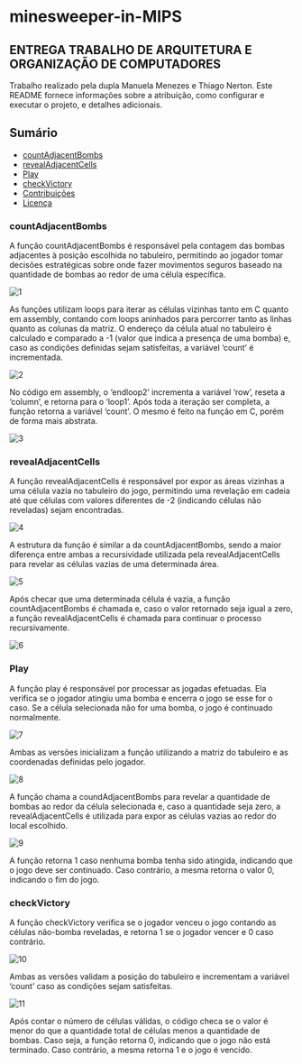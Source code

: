
# minesweeper-in-MIPS
## ENTREGA TRABALHO DE ARQUITETURA E ORGANIZAÇÃO DE COMPUTADORES
Trabalho realizado pela dupla Manuela Menezes e Thiago Nerton.
Este README fornece informações sobre a atribuição, como configurar e executar o projeto, e detalhes adicionais.


## Sumário
- [countAdjacentBombs](#countAdjacentBombs)
- [revealAdjacentCells](#revealAdjacentCells)
- [Play](#Play)
- [checkVictory](#checkVictory)
- [Contribuições](#contribuições)
- [Licença](#licença)

### countAdjacentBombs
A função countAdjacentBombs é responsável pela contagem das bombas adjacentes à
posição escolhida no tabuleiro, permitindo ao jogador tomar decisões estratégicas
sobre onde fazer movimentos seguros baseado na quantidade de bombas ao redor de
uma célula específica.

![1](photos/1.png)

As funções utilizam loops para iterar as células vizinhas tanto em C quanto em
assembly, contando com loops aninhados para percorrer tanto as linhas quanto as
colunas da matriz. O endereço da célula atual no tabuleiro é calculado e comparado a -1
(valor que indica a presença de uma bomba) e, caso as condições definidas sejam
satisfeitas, a variável ‘count’ é incrementada.

![2](photos/2.png)
  
No código em assembly, o ‘endloop2’ incrementa a variável ‘row’, reseta a ‘column’, e
retorna para o ‘loop1’. Após toda a iteração ser completa, a função retorna a variável
‘count’. O mesmo é feito na função em C, porém de forma mais abstrata.

![3](photos/3.png)

### revealAdjacentCells
A função revealAdjacentCells é responsável por expor as áreas vizinhas a uma célula
vazia no tabuleiro do jogo, permitindo uma revelação em cadeia até que células com
valores diferentes de -2 (indicando células não reveladas) sejam encontradas.

![4](photos/4.png)

A estrutura da função é similar a da countAdjacentBombs, sendo a maior diferença
entre ambas a recursividade utilizada pela revealAdjacentCells para revelar as
células vazias de uma determinada área.

![5](photos/5.png)

Após checar que uma determinada célula é vazia, a função countAdjacentBombs é
chamada e, caso o valor retornado seja igual a zero, a função revealAdjacentCells é
chamada para continuar o processo recursivamente.

![6](photos/6.png)

### Play

A função play é responsável por processar as jogadas efetuadas. Ela verifica se o jogador
atingiu uma bomba e encerra o jogo se esse for o caso. Se a célula selecionada não for
uma bomba, o jogo é continuado normalmente.

![7](photos/7.png)

Ambas as versões inicializam a função utilizando a matriz do tabuleiro e as
coordenadas definidas pelo jogador.

![8](photos/8.png)

A função chama a coundAdjacentBombs para revelar a quantidade de bombas ao redor
da célula selecionada e, caso a quantidade seja zero, a revealAdjacentCells é utilizada
para expor as células vazias ao redor do local escolhido.

![9](photos/9.png)

A função retorna 1 caso nenhuma bomba tenha sido atingida, indicando que o jogo deve
ser continuado. Caso contrário, a mesma retorna o valor 0, indicando o fim do jogo.

### checkVictory

A função checkVictory verifica se o jogador venceu o jogo contando as células
não-bomba reveladas, e retorna 1 se o jogador vencer e 0 caso contrário.

![10](photos/10.png)

Ambas as versões validam a posição do tabuleiro e incrementam a variável ‘count’ caso
as condições sejam satisfeitas.

![11](photos/11.png)

Após contar o número de células válidas, o código checa se o valor é menor do que a
quantidade total de células menos a quantidade de bombas. Caso seja, a função retorna
0, indicando que o jogo não está terminado. Caso contrário, a mesma retorna 1 e o jogo é
vencido.
